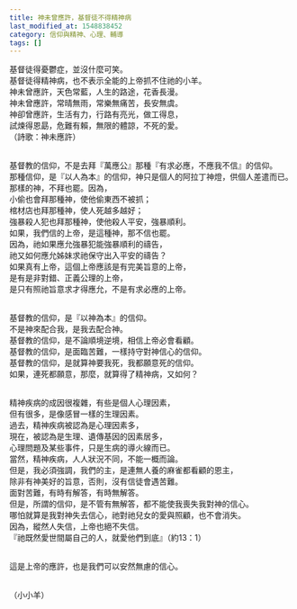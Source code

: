 ```yaml
---
title: 神未曾應許，基督徒不得精神病
last_modified_at: 1548838452
category: 信仰與精神、心理、輔導
tags: []
---
```


<p>基督徒得憂鬱症，並沒什麼可笑。<br>
基督徒得精神病，也不表示全能的上帝抓不住祂的小羊。<br>
神未曾應許，天色常藍，人生的路途，花香長漫。<br>
神未曾應許，常晴無雨，常樂無痛苦，長安無虞。<br>
神卻曾應許，生活有力，行路有亮光，做工得息，<br>
試煉得恩勗，危難有賴，無限的體諒，不死的愛。<br>
（詩歌：神未應許）</p>

<p><br>
基督教的信仰，不是去拜『萬應公』那種『有求必應，不應我不信』的信仰。<br>
那種信仰，是『以人為本』的信仰，神只是個人的阿拉丁神燈，供個人差遣而已。<br>
那樣的神，不拜也罷。因為，<br>
小偷也會拜那種神，使他偷東西不被抓；<br>
棺材店也拜那種神，使人死越多越好；<br>
強暴殺人犯也拜那種神，使他殺人平安，強暴順利。<br>
如果，我們信的上帝，是這種神，那不信也罷。<br>
因為，祂如果應允強暴犯能強暴順利的禱告，<br>
祂又如何應允姊妹求祂保守出入平安的禱告？<br>
如果真有上帝，這個上帝應該是有完美旨意的上帝，<br>
是有是非對錯、正義公理的上帝，<br>
是只有照祂旨意求才得應允，不是有求必應的上帝。</p>

<p><br>
基督教的信仰，是『以神為本』的信仰。<br>
不是神來配合我，是我去配合神。<br>
基督教的信仰，是不論順境逆境，相信上帝必會看顧。<br>
基督教的信仰，是面臨苦難，一樣持守對神信心的信仰。<br>
基督教的信仰，是就算神要我死，我都願意死的信仰。<br>
如果，連死都願意，那麼，就算得了精神病，又如何？</p>

<p><br>
精神疾病的成因很複雜，有些是個人心理因素，<br>
但有很多，是像感冒一樣的生理因素。<br>
過去，精神疾病被認為是心理因素多，<br>
現在，被認為是生理、遺傳基因的因素居多，<br>
心理問題及某些事件，只是生病的導火線而已。<br>
當然，精神疾病，人人狀況不同，不能一概而論。<br>
但是，我必須強調，我們的主，是連無人養的麻雀都看顧的恩主，<br>
除非有神美好的旨意，否則，沒有信徒會遇苦難。<br>
面對苦難，有時有解答，有時無解答。<br>
但是，所謂的信仰，是不管有無解答，都不能使我喪失我對神的信心。<br>
哪怕就算是我對神失去信心，祂對祂兒女的愛與照顧，也不會消失。<br>
因為，縱然人失信，上帝也絕不失信。<br>
『祂既然愛世間屬自己的人，就愛他們到底』（約13：1）</p>

<p><br>
這是上帝的應許，也是我們可以安然無慮的信心。</p>

<p><br>
（小小羊）</p>

